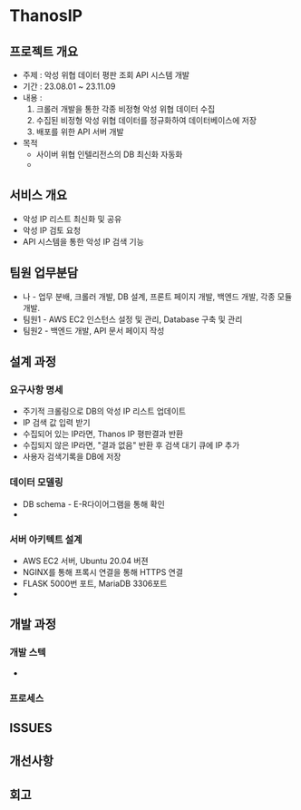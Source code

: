 # ThanosIP

## 프로젝트 개요
 - 주제 : 악성 위협 데이터 평판 조회 API 시스템 개발
 - 기간 : 23.08.01 ~ 23.11.09
 - 내용 :
    1. 크롤러 개발을 통한 각종 비정형 악성 위협 데이터 수집
    2. 수집된 비정형 악성 위협 데이터를 정규화하여 데이터베이스에 저장
    3. 배포를 위한 API 서버 개발
 - 목적
   - 사이버 위협 인텔리전스의 DB 최신화 자동화
   - 
## 서비스 개요
   - 악성 IP 리스트 최신화 및 공유
   - 악성 IP 검토 요청
   - API 시스템을 통한 악성 IP 검색 기능

## 팀원 업무분담
   - 나 - 업무 분배, 크롤러 개발, DB 설계, 프론트 페이지 개발, 백엔드 개발, 각종 모듈 개발.
   - 팀원1 - AWS EC2 인스턴스 설정 및 관리, Database 구축 및 관리
   - 팀원2 - 백엔드 개발, API 문서 페이지 작성

## 설계 과정
### 요구사항 명세
   - 주기적 크롤링으로 DB의 악성 IP 리스트 업데이트
   - IP 검색 값 입력 받기
   - 수집되어 있는 IP라면, Thanos IP 평판결과 반환
   - 수집되지 않은 IP라면, "결과 없음" 반환 후 검색 대기 큐에 IP 추가
   - 사용자 검색기록을 DB에 저장
### 데이터 모델링
   - DB schema - E-R다이어그램을 통해 확인
   - 
### 서버 아키텍트 설계
   - AWS EC2 서버, Ubuntu 20.04 버젼
   - NGINX를 통해 프록시 연결을 통해 HTTPS 연결
   - FLASK 5000번 포트, MariaDB 3306포트
   - 

## 개발 과정
### 개발 스텍
- 
### 프로세스

## ISSUES
## 개선사항
## 회고
